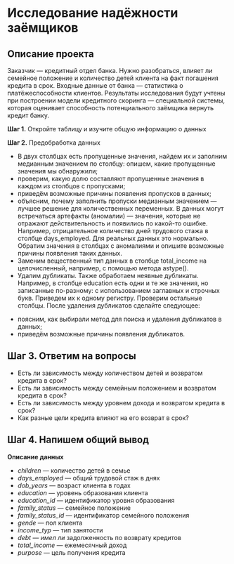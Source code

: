 # Исследование надёжности заёмщиков

## Описание проекта
Заказчик — кредитный отдел банка. Нужно разобраться, влияет ли семейное положение и количество детей клиента на факт погашения кредита в срок. Входные данные от банка — статистика о платёжеспособности клиентов.
Результаты исследования будут учтены при построении модели кредитного скоринга — специальной системы, которая оценивает способность потенциального заёмщика вернуть кредит банку.

**Шаг 1.** Откройте таблицу и изучите общую информацию о данных

**Шаг 2.** Предобработка данных
- В двух столбцах есть пропущенные значения, найдем их и заполним медианным значением по столбцу:
опишем, какие пропущенные значения мы обнаружили;
- проверим, какую долю составляют пропущенные значения в каждом из столбцов с пропусками;
- приведём возможные причины появления пропусков в данных;
- объясним, почему заполнить пропуски медианным значением — лучшее решение для количественных переменных.
В данных могут встречаться артефакты (аномалии) — значения, которые не отражают действительность и появились по какой-то ошибке. Например, отрицательное количество дней трудового стажа в столбце days_employed. Для реальных данных это нормально. Обратим значения в столбцах с аномалиями и опишите возможные причины появления таких данных.
- Заменим вещественный тип данных в столбце total_income на целочисленный, например, с помощью метода astype().
- Удалим дубликаты. Также обработаем неявные дубликаты. Например, в столбце education есть одни и те же значения, но записанные по-разному: с использованием заглавных и строчных букв. Приведем их к одному регистру. Проверим остальные столбцы. После удаления дубликатов сделайте следующее:
* поясним, как выбирали метод для поиска и удаления дубликатов в данных;
* приведём возможные причины появления дубликатов.
## Шаг 3. Ответим на вопросы
- Есть ли зависимость между количеством детей и возвратом кредита в срок?
- Есть ли зависимость между семейным положением и возвратом кредита в срок?
- Есть ли зависимость между уровнем дохода и возвратом кредита в срок?
- Как разные цели кредита влияют на его возврат в срок?

## Шаг 4. Напишем общий вывод

**Описание данных**
- *children* — количество детей в семье
- *days_employed* — общий трудовой стаж в днях
- *dob_years* — возраст клиента в годах
- *education* — уровень образования клиента
- *education_id* — идентификатор уровня образования
- *family_status* — семейное положение
- *family_status_id* — идентификатор семейного положения
- *gende* — пол клиента
- *income_typ* — тип занятости
- *debt — имел ли* задолженность по возврату кредитов
- *total_income* — ежемесячный доход
- *purpose* — цель получения кредита

